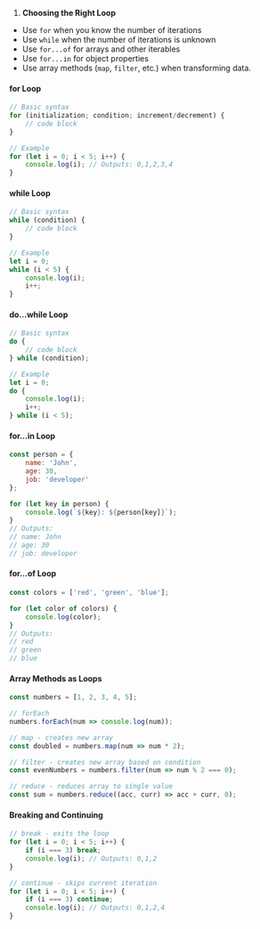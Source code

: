 1. **Choosing the Right Loop**
- Use `for` when you know the number of iterations
- Use `while` when the number of iterations is unknown
- Use `for...of` for arrays and other iterables
- Use `for...in` for object properties
- Use array methods (`map`, `filter`, etc.) when transforming data.

#### for Loop
```js
// Basic syntax
for (initialization; condition; increment/decrement) {
    // code block
}

// Example
for (let i = 0; i < 5; i++) {
    console.log(i); // Outputs: 0,1,2,3,4
}
```

#### while Loop
```js
// Basic syntax
while (condition) {
    // code block
}

// Example
let i = 0;
while (i < 5) {
    console.log(i);
    i++;
}
```

#### do...while Loop
```js
// Basic syntax
do {
    // code block
} while (condition);

// Example
let i = 0;
do {
    console.log(i);
    i++;
} while (i < 5);
```
#### for...in Loop
```js
const person = {
    name: 'John',
    age: 30,
    job: 'developer'
};

for (let key in person) {
    console.log(`${key}: ${person[key]}`);
}
// Outputs:
// name: John
// age: 30
// job: developer
```

#### for...of Loop
```js
const colors = ['red', 'green', 'blue'];

for (let color of colors) {
    console.log(color);
}
// Outputs:
// red
// green
// blue
```

#### Array Methods as Loops
```js
const numbers = [1, 2, 3, 4, 5];

// forEach
numbers.forEach(num => console.log(num));

// map - creates new array
const doubled = numbers.map(num => num * 2);

// filter - creates new array based on condition
const evenNumbers = numbers.filter(num => num % 2 === 0);

// reduce - reduces array to single value
const sum = numbers.reduce((acc, curr) => acc + curr, 0);
```

#### Breaking and Continuing
```js
// break - exits the loop
for (let i = 0; i < 5; i++) {
    if (i === 3) break;
    console.log(i); // Outputs: 0,1,2
}

// continue - skips current iteration
for (let i = 0; i < 5; i++) {
    if (i === 3) continue;
    console.log(i); // Outputs: 0,1,2,4
}
```